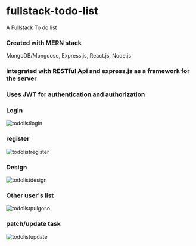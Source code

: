 # fullstack-todo-list
A Fullstack To do list

### Created with MERN stack
MongoDB/Mongoose, Express.js, React.js, Node.js

### integrated with RESTful Api and express.js as a framework for the server

### Uses JWT for authentication and authorization

### Login
![todolistlogin](https://github.com/beernaard/fullstack-todo-list/assets/142719026/84e8ec1a-6ce5-4552-8ca1-ed986acde9e2)

### register
![todolistregister](https://github.com/beernaard/fullstack-todo-list/assets/142719026/3900101b-6c28-4deb-9a0f-415f1cdf8ad9)

### Design
![todolistdesign](https://github.com/beernaard/fullstack-todo-list/assets/142719026/8b11176d-2f40-434d-9fbd-40e5dd56a56d)

### Other user's list
![todolistpulgoso](https://github.com/beernaard/fullstack-todo-list/assets/142719026/4b975295-ad67-4b70-80b1-4108f643f291)

### patch/update task
![todolistupdate](https://github.com/beernaard/fullstack-todo-list/assets/142719026/7c0733e2-26ab-4a29-8748-be1c87b01cad)


